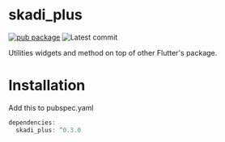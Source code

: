 # skadi_plus

[![pub package](https://img.shields.io/badge/pub-0.3.0-blueviolet.svg)](https://pub.dev/packages/skadi_plus) ![Latest commit](https://badgen.net/github/last-commit/lynical-software/skadi_plus)

Utilities widgets and method on top of other Flutter's package.

# Installation

Add this to pubspec.yaml

```dart
dependencies:
  skadi_plus: ^0.3.0
```